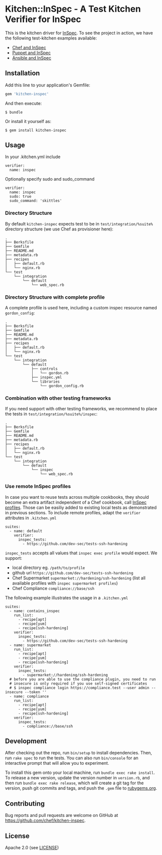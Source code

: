 # Kitchen::InSpec - A Test Kitchen Verifier for InSpec

This is the kitchen driver for [InSpec](https://github.com/chef/inspec). To see the project in action, we have the following test-kitchen examples available:

 - [Chef and InSpec](https://github.com/chef/inspec/tree/master/examples/kitchen-chef)
 - [Puppet and InSpec](https://github.com/chef/inspec/tree/master/examples/kitchen-puppet)
 - [Ansible and InSpec](https://github.com/chef/inspec/tree/master/examples/kitchen-ansible)

## Installation

Add this line to your application's Gemfile:

```ruby
gem 'kitchen-inspec'
```

And then execute:

    $ bundle

Or install it yourself as:

    $ gem install kitchen-inspec

## Usage

In your .kitchen.yml include
```
verifier:
  name: inspec
```

Optionally specify sudo and sudo_command
```
verifier:
  name: inspec
  sudo: true
  sudo_command: 'skittles'
```

### Directory Structure

By default `kitchen-inspec` expects test to be in `test/integration/%suite%` directory structure (we use Chef as provisioner here):

```
.
├── Berksfile
├── Gemfile
├── README.md
├── metadata.rb
├── recipes
│   ├── default.rb
│   └── nginx.rb
└── test
    └── integration
        └── default
            └── web_spec.rb
```

### Directory Structure with complete profile

A complete profile is used here, including a custom inspec resource named `gordon_config`:

```
.
├── Berksfile
├── Gemfile
├── README.md
├── metadata.rb
├── recipes
│   ├── default.rb
│   └── nginx.rb
└── test
    └── integration
        └── default
            ├── controls
            │   └── gordon.rb
            ├── inspec.yml
            └── libraries
                └── gordon_config.rb
```

### Combination with other testing frameworks

If you need support with other testing frameworks, we recommend to place the tests in `test/integration/%suite%/inspec`:

```
.
├── Berksfile
├── Gemfile
├── README.md
├── metadata.rb
├── recipes
│   ├── default.rb
│   └── nginx.rb
└── test
    └── integration
        └── default
            └── inspec
                └── web_spec.rb
```

### Use remote InSpec profiles

In case you want to reuse tests across multiple cookbooks, they should become an extra artifact independent of a Chef cookbook, call [InSpec profiles](https://github.com/chef/inspec/blob/master/docs/profiles.rst). Those can be easiliy added to existing local tests as demonstrated in previous sections. To include remote profiles, adapt the `verifier` attributes in `.kitchen.yml`

```
suites:
  - name: default
    verifier:
      inspec_tests:
        - https://github.com/dev-sec/tests-ssh-hardening
```

`inspec_tests` accepts all values that `inspec exec profile` would expect. We support:

* local directory eg. `/path/to/profile`
* github url `https://github.com/dev-sec/tests-ssh-hardening`
* Chef Supermarket `supermarket://hardening/ssh-hardening` (list all available profiles with `inspec supermarket profiles`)
* Chef Compliance `compliance://base/ssh`

The following example illustrates the usage in a `.kitchen.yml`

```
suites:
  - name: contains_inspec
    run_list:
      - recipe[apt]
      - recipe[yum]
      - recipe[ssh-hardening]
    verifier:
      inspec_tests:
        - https://github.com/dev-sec/tests-ssh-hardening
  - name: supermarket
    run_list:
      - recipe[apt]
      - recipe[yum]
      - recipe[ssh-hardening]
    verifier:
      inspec_tests:
        - supermarket://hardening/ssh-hardening
  # before you are able to use the compliance plugin, you need to run
  # insecure is only required if you use self-signed certificates
  # $ inspec compliance login https://compliance.test --user admin --insecure --token ''
  - name: compliance
    run_list:
      - recipe[apt]
      - recipe[yum]
      - recipe[ssh-hardening]
    verifier:
      inspec_tests:
        - compliance://base/ssh
```

## Development

After checking out the repo, run `bin/setup` to install dependencies. Then, run `rake spec` to run the tests. You can also run `bin/console` for an interactive prompt that will allow you to experiment.

To install this gem onto your local machine, run `bundle exec rake install`. To release a new version, update the version number in `version.rb`, and then run `bundle exec rake release`, which will create a git tag for the version, push git commits and tags, and push the `.gem` file to [rubygems.org](https://rubygems.org).

## Contributing

Bug reports and pull requests are welcome on GitHub at https://github.com/chef/kitchen-inspec.

## License

Apache 2.0 (see [LICENSE][license])

[license]: https://github.com/chef/kitchen-inspec/blob/master/LICENSE
